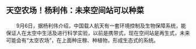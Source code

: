 ## 天空农场！杨利伟：未来空间站可以种菜
　　9月6日，据杨利伟介绍，中国载人航天有一套环境控制及生物保障系统，能保证人在太空中生活及进行科学实验，以前是携带式，现在空间站是再生式，未来可能会有“太空农场”，在上面种庄稼、种植物，形成生态式的系统。

